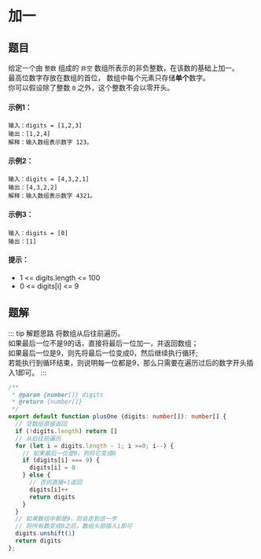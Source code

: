 # 加一

## 题目
给定一个由 `整数` 组成的 `非空` 数组所表示的非负整数，在该数的基础上加一。<br>
最高位数字存放在数组的首位， 数组中每个元素只存储**单个**数字。<br>
你可以假设除了整数 `0` 之外，这个整数不会以零开头。

#### 示例1：
```
输入：digits = [1,2,3]
输出：[1,2,4]
解释：输入数组表示数字 123。
```
#### 示例2：
```
输入：digits = [4,3,2,1]
输出：[4,3,2,2]
解释：输入数组表示数字 4321。
```
#### 示例3：
```
输入：digits = [0]
输出：[1]
```

#### 提示：
- 1 <= digits.length <= 100
- 0 <= digits[i] <= 9


## 题解
::: tip 解题思路
将数组从后往前遍历。<br>
如果最后一位不是9的话，直接将最后一位加一，并返回数组；<br>
如果最后一位是9，则先将最后一位变成0，然后继续执行循环;<br>
若能执行到循环结束，则说明每一位都是9，那么只需要在遍历过后的数字开头插入1即可。
:::

```ts
/**
 * @param {number[]} digits
 * @return {number[]}
 */
export default function plusOne (digits: number[]): number[] {
  // 空数组直接返回
  if (!digits.length) return []
  // 从后往前遍历
  for (let i = digits.length - 1; i >=0; i--) {
    // 如果最后一位是9，则将它变成0
    if (digits[i] === 9) {
      digits[i] = 0
    } else {
      // 否则直接+1返回
      digits[i]++
      return digits
    }
  }
  // 如果数组中都是9，则会走到这一步
  // 将所有数变成0之后，数组头部插入1即可
  digits.unshift(1)
  return digits
};
```
